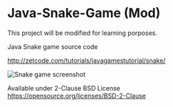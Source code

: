 # Java-Snake-Game (Mod)

This project will be modified for learning porposes.

Java Snake game source code

http://zetcode.com/tutorials/javagamestutorial/snake/  

![Snake game screenshot](snake.png)

Available under 2-Clause BSD License https://opensource.org/licenses/BSD-2-Clause  
